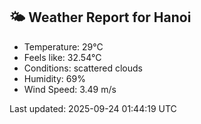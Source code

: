 <!-- WEATHER-START -->
## 🌤 Weather Report for Hanoi

- Temperature: 29°C
- Feels like: 32.54°C
- Conditions: scattered clouds
- Humidity: 69%
- Wind Speed: 3.49 m/s

Last updated: 2025-09-24 01:44:19 UTC
<!-- WEATHER-END -->
